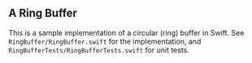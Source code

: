 ## A Ring Buffer

This is a sample implementation of a circular (ring) buffer in Swift. See `RingBuffer/RingBuffer.swift` for the
implementation, and `RingBufferTests/RingBufferTests.swift` for unit tests.
